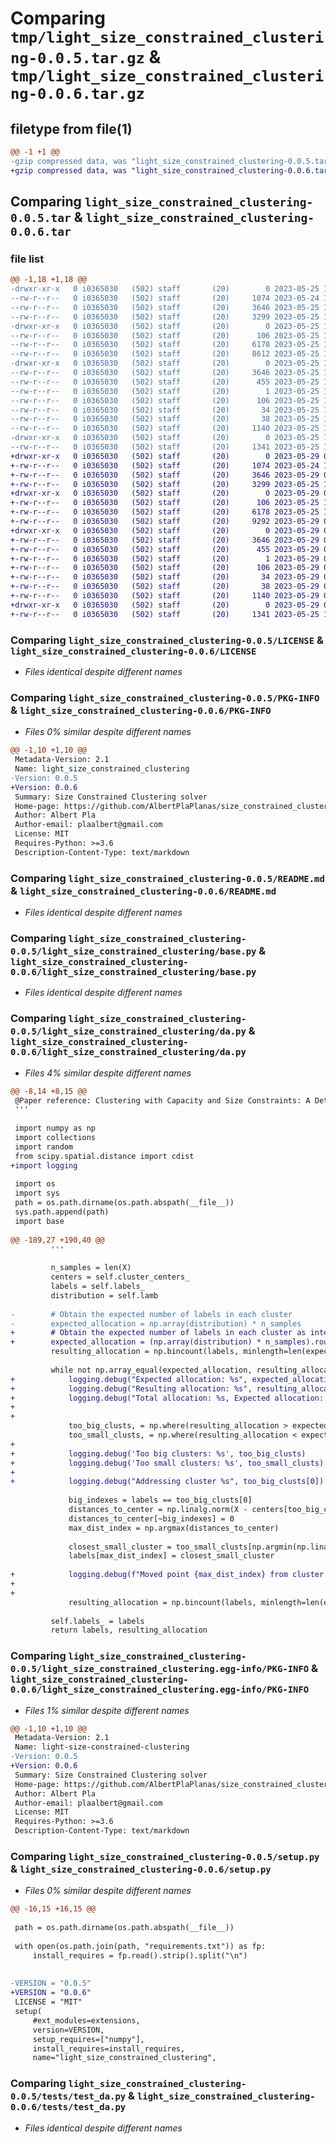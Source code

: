 # Comparing `tmp/light_size_constrained_clustering-0.0.5.tar.gz` & `tmp/light_size_constrained_clustering-0.0.6.tar.gz`

## filetype from file(1)

```diff
@@ -1 +1 @@
-gzip compressed data, was "light_size_constrained_clustering-0.0.5.tar", last modified: Thu May 25 17:15:54 2023, max compression
+gzip compressed data, was "light_size_constrained_clustering-0.0.6.tar", last modified: Mon May 29 08:48:16 2023, max compression
```

## Comparing `light_size_constrained_clustering-0.0.5.tar` & `light_size_constrained_clustering-0.0.6.tar`

### file list

```diff
@@ -1,18 +1,18 @@
-drwxr-xr-x   0 i0365030   (502) staff       (20)        0 2023-05-25 17:15:54.087889 light_size_constrained_clustering-0.0.5/
--rw-r--r--   0 i0365030   (502) staff       (20)     1074 2023-05-24 18:28:58.000000 light_size_constrained_clustering-0.0.5/LICENSE
--rw-r--r--   0 i0365030   (502) staff       (20)     3646 2023-05-25 17:15:54.087733 light_size_constrained_clustering-0.0.5/PKG-INFO
--rw-r--r--   0 i0365030   (502) staff       (20)     3299 2023-05-25 17:12:16.000000 light_size_constrained_clustering-0.0.5/README.md
-drwxr-xr-x   0 i0365030   (502) staff       (20)        0 2023-05-25 17:15:54.086218 light_size_constrained_clustering-0.0.5/light_size_constrained_clustering/
--rw-r--r--   0 i0365030   (502) staff       (20)      106 2023-05-25 16:50:29.000000 light_size_constrained_clustering-0.0.5/light_size_constrained_clustering/__init__.py
--rw-r--r--   0 i0365030   (502) staff       (20)     6178 2023-05-25 16:50:29.000000 light_size_constrained_clustering-0.0.5/light_size_constrained_clustering/base.py
--rw-r--r--   0 i0365030   (502) staff       (20)     8612 2023-05-25 17:10:31.000000 light_size_constrained_clustering-0.0.5/light_size_constrained_clustering/da.py
-drwxr-xr-x   0 i0365030   (502) staff       (20)        0 2023-05-25 17:15:54.087227 light_size_constrained_clustering-0.0.5/light_size_constrained_clustering.egg-info/
--rw-r--r--   0 i0365030   (502) staff       (20)     3646 2023-05-25 17:15:54.000000 light_size_constrained_clustering-0.0.5/light_size_constrained_clustering.egg-info/PKG-INFO
--rw-r--r--   0 i0365030   (502) staff       (20)      455 2023-05-25 17:15:54.000000 light_size_constrained_clustering-0.0.5/light_size_constrained_clustering.egg-info/SOURCES.txt
--rw-r--r--   0 i0365030   (502) staff       (20)        1 2023-05-25 17:15:54.000000 light_size_constrained_clustering-0.0.5/light_size_constrained_clustering.egg-info/dependency_links.txt
--rw-r--r--   0 i0365030   (502) staff       (20)      106 2023-05-25 17:15:54.000000 light_size_constrained_clustering-0.0.5/light_size_constrained_clustering.egg-info/requires.txt
--rw-r--r--   0 i0365030   (502) staff       (20)       34 2023-05-25 17:15:54.000000 light_size_constrained_clustering-0.0.5/light_size_constrained_clustering.egg-info/top_level.txt
--rw-r--r--   0 i0365030   (502) staff       (20)       38 2023-05-25 17:15:54.087928 light_size_constrained_clustering-0.0.5/setup.cfg
--rw-r--r--   0 i0365030   (502) staff       (20)     1140 2023-05-25 17:12:27.000000 light_size_constrained_clustering-0.0.5/setup.py
-drwxr-xr-x   0 i0365030   (502) staff       (20)        0 2023-05-25 17:15:54.087452 light_size_constrained_clustering-0.0.5/tests/
--rw-r--r--   0 i0365030   (502) staff       (20)     1341 2023-05-25 16:50:29.000000 light_size_constrained_clustering-0.0.5/tests/test_da.py
+drwxr-xr-x   0 i0365030   (502) staff       (20)        0 2023-05-29 08:48:16.492337 light_size_constrained_clustering-0.0.6/
+-rw-r--r--   0 i0365030   (502) staff       (20)     1074 2023-05-24 18:28:58.000000 light_size_constrained_clustering-0.0.6/LICENSE
+-rw-r--r--   0 i0365030   (502) staff       (20)     3646 2023-05-29 08:48:16.492120 light_size_constrained_clustering-0.0.6/PKG-INFO
+-rw-r--r--   0 i0365030   (502) staff       (20)     3299 2023-05-25 17:12:16.000000 light_size_constrained_clustering-0.0.6/README.md
+drwxr-xr-x   0 i0365030   (502) staff       (20)        0 2023-05-29 08:48:16.490894 light_size_constrained_clustering-0.0.6/light_size_constrained_clustering/
+-rw-r--r--   0 i0365030   (502) staff       (20)      106 2023-05-25 16:50:29.000000 light_size_constrained_clustering-0.0.6/light_size_constrained_clustering/__init__.py
+-rw-r--r--   0 i0365030   (502) staff       (20)     6178 2023-05-25 16:50:29.000000 light_size_constrained_clustering-0.0.6/light_size_constrained_clustering/base.py
+-rw-r--r--   0 i0365030   (502) staff       (20)     9292 2023-05-29 08:46:59.000000 light_size_constrained_clustering-0.0.6/light_size_constrained_clustering/da.py
+drwxr-xr-x   0 i0365030   (502) staff       (20)        0 2023-05-29 08:48:16.491761 light_size_constrained_clustering-0.0.6/light_size_constrained_clustering.egg-info/
+-rw-r--r--   0 i0365030   (502) staff       (20)     3646 2023-05-29 08:48:16.000000 light_size_constrained_clustering-0.0.6/light_size_constrained_clustering.egg-info/PKG-INFO
+-rw-r--r--   0 i0365030   (502) staff       (20)      455 2023-05-29 08:48:16.000000 light_size_constrained_clustering-0.0.6/light_size_constrained_clustering.egg-info/SOURCES.txt
+-rw-r--r--   0 i0365030   (502) staff       (20)        1 2023-05-29 08:48:16.000000 light_size_constrained_clustering-0.0.6/light_size_constrained_clustering.egg-info/dependency_links.txt
+-rw-r--r--   0 i0365030   (502) staff       (20)      106 2023-05-29 08:48:16.000000 light_size_constrained_clustering-0.0.6/light_size_constrained_clustering.egg-info/requires.txt
+-rw-r--r--   0 i0365030   (502) staff       (20)       34 2023-05-29 08:48:16.000000 light_size_constrained_clustering-0.0.6/light_size_constrained_clustering.egg-info/top_level.txt
+-rw-r--r--   0 i0365030   (502) staff       (20)       38 2023-05-29 08:48:16.492406 light_size_constrained_clustering-0.0.6/setup.cfg
+-rw-r--r--   0 i0365030   (502) staff       (20)     1140 2023-05-29 08:47:37.000000 light_size_constrained_clustering-0.0.6/setup.py
+drwxr-xr-x   0 i0365030   (502) staff       (20)        0 2023-05-29 08:48:16.491891 light_size_constrained_clustering-0.0.6/tests/
+-rw-r--r--   0 i0365030   (502) staff       (20)     1341 2023-05-25 16:50:29.000000 light_size_constrained_clustering-0.0.6/tests/test_da.py
```

### Comparing `light_size_constrained_clustering-0.0.5/LICENSE` & `light_size_constrained_clustering-0.0.6/LICENSE`

 * *Files identical despite different names*

### Comparing `light_size_constrained_clustering-0.0.5/PKG-INFO` & `light_size_constrained_clustering-0.0.6/PKG-INFO`

 * *Files 0% similar despite different names*

```diff
@@ -1,10 +1,10 @@
 Metadata-Version: 2.1
 Name: light_size_constrained_clustering
-Version: 0.0.5
+Version: 0.0.6
 Summary: Size Constrained Clustering solver
 Home-page: https://github.com/AlbertPlaPlanas/size_constrained_clustering
 Author: Albert Pla
 Author-email: plaalbert@gmail.com
 License: MIT
 Requires-Python: >=3.6
 Description-Content-Type: text/markdown
```

### Comparing `light_size_constrained_clustering-0.0.5/README.md` & `light_size_constrained_clustering-0.0.6/README.md`

 * *Files identical despite different names*

### Comparing `light_size_constrained_clustering-0.0.5/light_size_constrained_clustering/base.py` & `light_size_constrained_clustering-0.0.6/light_size_constrained_clustering/base.py`

 * *Files identical despite different names*

### Comparing `light_size_constrained_clustering-0.0.5/light_size_constrained_clustering/da.py` & `light_size_constrained_clustering-0.0.6/light_size_constrained_clustering/da.py`

 * *Files 4% similar despite different names*

```diff
@@ -8,14 +8,15 @@
 @Paper reference: Clustering with Capacity and Size Constraints: A Deterministic Approach
 '''
 
 import numpy as np
 import collections
 import random
 from scipy.spatial.distance import cdist
+import logging
 
 import os 
 import sys 
 path = os.path.dirname(os.path.abspath(__file__))
 sys.path.append(path)
 import base 
 
@@ -189,27 +190,40 @@
         '''
 
         n_samples = len(X)
         centers = self.cluster_centers_
         labels = self.labels_
         distribution = self.lamb
 
-        # Obtain the expected number of labels in each cluster
-        expected_allocation = np.array(distribution) * n_samples
+        # Obtain the expected number of labels in each cluster as integer
+        expected_allocation = (np.array(distribution) * n_samples).round().astype(int)
         resulting_allocation = np.bincount(labels, minlength=len(expected_allocation))
         
         while not np.array_equal(expected_allocation, resulting_allocation):
+            logging.debug("Expected allocation: %s", expected_allocation)
+            logging.debug("Resulting allocation: %s", resulting_allocation)
+            logging.debug("Total allocation: %s, Expected allocation: %s", np.sum(resulting_allocation), np.sum(expected_allocation))
+
+
             too_big_clusts, = np.where(resulting_allocation > expected_allocation)
             too_small_clusts, = np.where(resulting_allocation < expected_allocation)
+        
+            logging.debug('Too big clusters: %s', too_big_clusts)
+            logging.debug('Too small clusters: %s', too_small_clusts)
+
+            logging.debug("Addressing cluster %s", too_big_clusts[0])
 
             big_indexes = labels == too_big_clusts[0]
             distances_to_center = np.linalg.norm(X - centers[too_big_clusts[0]], axis=1)
             distances_to_center[~big_indexes] = 0
             max_dist_index = np.argmax(distances_to_center)
 
             closest_small_cluster = too_small_clusts[np.argmin(np.linalg.norm(X[max_dist_index] - centers[too_small_clusts], axis=1))]
             labels[max_dist_index] = closest_small_cluster
 
+            logging.debug(f"Moved point {max_dist_index} from cluster {too_big_clusts[0]} to cluster {closest_small_cluster}.")
+
+
             resulting_allocation = np.bincount(labels, minlength=len(expected_allocation))
 
         self.labels_ = labels
         return labels, resulting_allocation
```

### Comparing `light_size_constrained_clustering-0.0.5/light_size_constrained_clustering.egg-info/PKG-INFO` & `light_size_constrained_clustering-0.0.6/light_size_constrained_clustering.egg-info/PKG-INFO`

 * *Files 1% similar despite different names*

```diff
@@ -1,10 +1,10 @@
 Metadata-Version: 2.1
 Name: light-size-constrained-clustering
-Version: 0.0.5
+Version: 0.0.6
 Summary: Size Constrained Clustering solver
 Home-page: https://github.com/AlbertPlaPlanas/size_constrained_clustering
 Author: Albert Pla
 Author-email: plaalbert@gmail.com
 License: MIT
 Requires-Python: >=3.6
 Description-Content-Type: text/markdown
```

### Comparing `light_size_constrained_clustering-0.0.5/setup.py` & `light_size_constrained_clustering-0.0.6/setup.py`

 * *Files 0% similar despite different names*

```diff
@@ -16,15 +16,15 @@
 
 path = os.path.dirname(os.path.abspath(__file__))
 
 with open(os.path.join(path, "requirements.txt")) as fp:
     install_requires = fp.read().strip().split("\n")
 
 
-VERSION = "0.0.5"
+VERSION = "0.0.6"
 LICENSE = "MIT"
 setup(
     #ext_modules=extensions,
     version=VERSION,
     setup_requires=["numpy"],
     install_requires=install_requires,
     name="light_size_constrained_clustering",
```

### Comparing `light_size_constrained_clustering-0.0.5/tests/test_da.py` & `light_size_constrained_clustering-0.0.6/tests/test_da.py`

 * *Files identical despite different names*

